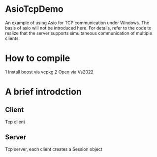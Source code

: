# AsioTcpDemo
An example of using Asio for TCP communication under Windows.
The basis of asio will not be introduced here. For details, refer to the code to realize that the server supports simultaneous communication of multiple clients.

# How to compile
1 Install boost via vcpkg
2 Open via Vs2022

# A brief introdction
## Client
  Tcp client
## Server
  Tcp server, each client creates a Session object


